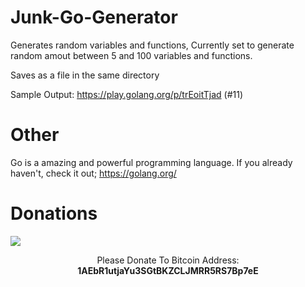 # Junk-Go-Generator
Generates random variables and functions, Currently set to generate random amout between 5 and 100 variables and functions.

Saves as a file in the same directory

Sample Output: https://play.golang.org/p/trEoitTjad (#11)

# Other

Go is a amazing and powerful programming language. If you already haven't, check it out; https://golang.org/

# Donations
<img src="https://blockchain.info/Resources/buttons/donate_64.png"/>
<p align="center">Please Donate To Bitcoin Address: <b>1AEbR1utjaYu3SGtBKZCLJMRR5RS7Bp7eE</b></p>
